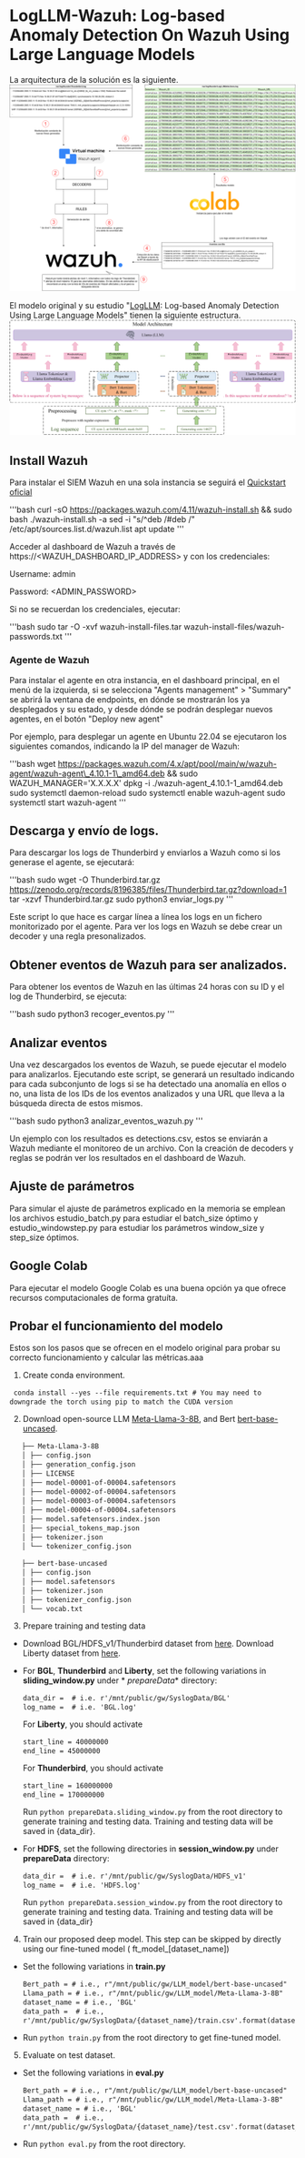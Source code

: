 # LogLLM-Wazuh: Log-based Anomaly Detection On Wazuh Using Large Language Models #

La arquitectura de la solución es la siguiente.
![Arquitectura.png](Arquitectura.png)

El modelo original y su estudio "[LogLLM](https://github.com/guanwei49/LogLLM): Log-based Anomaly Detection Using Large Language Models" tienen la siguiente estructura.
![framework.png](framework.png)

## Install Wazuh

Para instalar el SIEM Wazuh en una sola instancia se seguirá el [Quickstart oficial](https://documentation.wazuh.com/current/quickstart.html)

'''bash
curl -sO https://packages.wazuh.com/4.11/wazuh-install.sh && sudo bash ./wazuh-install.sh -a
sed -i "s/^deb /#deb /" /etc/apt/sources.list.d/wazuh.list
apt update
'''

Acceder al dashboard de Wazuh a través de https://<WAZUH_DASHBOARD_IP_ADDRESS> y con los credenciales:

Username: admin

Password: <ADMIN_PASSWORD>

Si no se recuerdan los credenciales, ejecutar:

'''bash
sudo tar -O -xvf wazuh-install-files.tar wazuh-install-files/wazuh-passwords.txt
'''
### Agente de Wazuh

Para instalar el agente en otra instancia, en el dashboard principal, en el menú de la izquierda, si se selecciona "Agents management" > "Summary" se abrirá la ventana de endpoints, en dónde se mostrarán los ya desplegados y su estado, y desde dónde se podrán desplegar nuevos agentes, en el botón "Deploy new agent"

Por ejemplo, para desplegar un agente en Ubuntu 22.04 se ejecutaron los siguientes comandos, indicando la IP del manager de Wazuh:

'''bash
wget https://packages.wazuh.com/4.x/apt/pool/main/w/wazuh-agent/wazuh-agent\_4.10.1-1\_amd64.deb && sudo WAZUH\_MANAGER='X.X.X.X' dpkg -i ./wazuh-agent\_4.10.1-1\_amd64.deb
sudo systemctl daemon-reload
sudo systemctl enable wazuh-agent
sudo systemctl start wazuh-agent
'''

## Descarga y envío de logs.

Para descargar los logs de Thunderbird y enviarlos a Wazuh como si los generase el agente, se ejecutará:

'''bash
sudo wget -O Thunderbird.tar.gz https://zenodo.org/records/8196385/files/Thunderbird.tar.gz?download=1
tar -xzvf Thunderbird.tar.gz
sudo python3 enviar_logs.py
'''

Este script lo que hace es cargar línea a línea los logs en un fichero monitorizado por el agente. Para ver los logs en Wazuh se debe crear un decoder y una regla presonalizados.

## Obtener eventos de Wazuh para ser analizados.

Para obtener los eventos de Wazuh en las últimas 24 horas con su ID y el log de Thunderbird, se ejecuta:

'''bash
sudo python3 recoger_eventos.py
'''

## Analizar eventos

Una vez descargados los eventos de Wazuh, se puede ejecutar el modelo para analizarlos. Ejecutando este script, se generará un resultado indicando para cada subconjunto de logs si se ha detectado una anomalía en ellos o no, una lista de los IDs de los eventos analizados y una URL que lleva a la búsqueda directa de estos mismos.

'''bash
sudo python3 analizar_eventos_wazuh.py
'''

Un ejemplo con los resultados es detections.csv, estos se enviarán a Wazuh mediante el monitoreo de un archivo. Con la creación de decoders y reglas se podrán ver los resultados en el dashboard de Wazuh.

## Ajuste de parámetros

Para simular el ajuste de parámetros explicado en la memoria se emplean los archivos estudio_batch.py para estudiar el batch_size óptimo y estudio_windowstep.py para estudiar los parámetros window_size y step_size óptimos.

## Google Colab

Para ejecutar el modelo Google Colab es una buena opción ya que ofrece recursos computacionales de forma gratuíta.

## Probar el funcionamiento del modelo

Estos son los pasos que se ofrecen en el modelo original para probar su correcto funcionamiento y calcular las métricas.aaa

1. Create conda environment.

```
 conda install --yes --file requirements.txt # You may need to downgrade the torch using pip to match the CUDA version
```

2. Download open-source LLM [Meta-Llama-3-8B](https://huggingface.co/meta-llama/Meta-Llama-3-8B/tree/main), and
   Bert [bert-base-uncased](https://huggingface.co/google-bert/bert-base-uncased).

```
   ├── Meta-Llama-3-8B
   │ ├── config.json
   │ ├── generation_config.json
   │ ├── LICENSE
   │ ├── model-00001-of-00004.safetensors
   │ ├── model-00002-of-00004.safetensors
   │ ├── model-00003-of-00004.safetensors
   │ ├── model-00004-of-00004.safetensors
   │ ├── model.safetensors.index.json
   │ ├── special_tokens_map.json
   │ ├── tokenizer.json
   │ └── tokenizer_config.json
```

```
   ├── bert-base-uncased
   │ ├── config.json
   │ ├── model.safetensors
   │ ├── tokenizer.json
   │ ├── tokenizer_config.json
   │ └── vocab.txt
```

3. Prepare training and testing data

- Download BGL/HDFS_v1/Thunderbird dataset from [here](https://github.com/logpai/loghub). Download Liberty dataset
  from [here](http://0b4af6cdc2f0c5998459-c0245c5c937c5dedcca3f1764ecc9b2f.r43.cf2.rackcdn.com/hpc4/liberty2.gz).
- For **BGL**, **Thunderbird** and **Liberty**, set the following variations in **sliding_window.py** under *
  *prepareData**
  directory:
   ```
   data_dir =  # i.e. r'/mnt/public/gw/SyslogData/BGL'
   log_name =  # i.e. 'BGL.log'
   ```
  
  For  **Liberty**, you should activate
  ```
  start_line = 40000000
  end_line = 45000000
  ```
  
  For  **Thunderbird**, you should activate
  ```
  start_line = 160000000
  end_line = 170000000
  ```
  
  Run ```python prepareData.sliding_window.py```  from the root directory to generate training and testing data.
  Training and testing data will be saved in {data_dir}.

- For **HDFS**, set the following directories in **session_window.py** under **prepareData**
  directory:
   ```
   data_dir =  # i.e. r'/mnt/public/gw/SyslogData/HDFS_v1'
   log_name =  # i.e. 'HDFS.log'
   ```
  Run ```python prepareData.session_window.py```  from the root directory to generate training and testing data.
  Training and testing data will be saved in {data_dir}

4. Train our proposed deep model. This step can be skipped by directly using our fine-tuned model (
   ft_model_[dataset_name])

- Set the following variations in **train.py**
   ```
   Bert_path = # i.e., r"/mnt/public/gw/LLM_model/bert-base-uncased"
   Llama_path = # i.e., r"/mnt/public/gw/LLM_model/Meta-Llama-3-8B"
   dataset_name = # i.e., 'BGL'
   data_path =  # i.e., r'/mnt/public/gw/SyslogData/{dataset_name}/train.csv'.format(dataset_name)
   ```
- Run ```python train.py``` from the root directory to get fine-tuned model.

5. Evaluate on test dataset.

- Set the following variations in **eval.py**
   ```
   Bert_path = # i.e., r"/mnt/public/gw/LLM_model/bert-base-uncased"
   Llama_path = # i.e., r"/mnt/public/gw/LLM_model/Meta-Llama-3-8B"
   dataset_name = # i.e., 'BGL'
   data_path =  # i.e., r'/mnt/public/gw/SyslogData/{dataset_name}/test.csv'.format(dataset_name)
   ```
- Run ```python eval.py``` from the root directory. 
